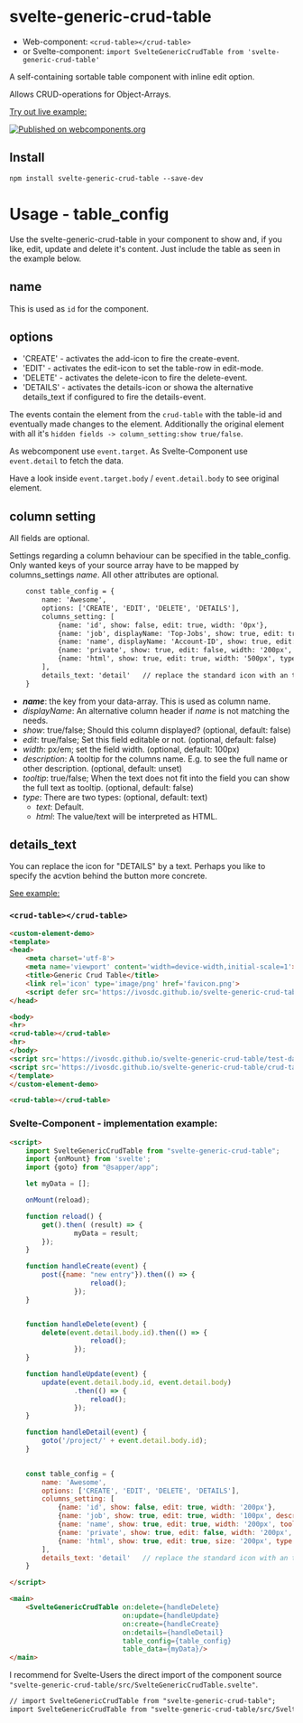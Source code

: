 # svelte-generic-crud-table
- Web-component: `<crud-table></crud-table>`
- or Svelte-component: `import SvelteGenericCrudTable from 'svelte-generic-crud-table'`

A self-containing sortable table component with inline edit option.

Allows CRUD-operations for Object-Arrays.

[Try out live example:](https://ivosdc.github.io/svelte-generic-crud-table/ "GeneralCrudTable Example")

[![Published on webcomponents.org](https://img.shields.io/badge/webcomponents.org-published-blue.svg)](https://www.webcomponents.org/element/svelte-generic-crud-table)


## Install

```
npm install svelte-generic-crud-table --save-dev
```


# Usage - table_config
Use the svelte-generic-crud-table in your component to show and, if you like, edit, update and delete it's content.
Just include the table as seen in the example below.

## name
This is used as `id` for the component.

## options
- 'CREATE' - activates the add-icon to fire the create-event.
- 'EDIT' - activates the edit-icon to set the table-row in edit-mode.
- 'DELETE' - activates the delete-icon to fire the delete-event.
- 'DETAILS' - activates the details-icon or showa the alternative details_text if configured to fire the details-event.


The events contain the element from the `crud-table` with the table-id and eventually made changes to the element. Additionally the original element with all it's `hidden fields -> column_setting:show true/false`.

As webcomponent use `event.target`.
As Svelte-Component use `event.detail` to fetch the data.

Have a look inside `event.target.body` / `event.detail.body` to see original element.


## column setting
All fields are optional.

Settings regarding a column behaviour can be specified in the table_config.
Only wanted keys of your source array have to be mapped by columns_settings *name*. All other attributes are optional.
```html
    const table_config = {
        name: 'Awesome',
        options: ['CREATE', 'EDIT', 'DELETE', 'DETAILS'],
        columns_setting: [
            {name: 'id', show: false, edit: true, width: '0px'},
            {name: 'job', displayName: 'Top-Jobs', show: true, edit: true, width: '150px', description: 'The job'},
            {name: 'name', displayName: 'Account-ID', show: true, edit: true, width: '150px', tooltip: true},
            {name: 'private', show: true, edit: false, width: '200px', description: 'your things', tooltip: true},
            {name: 'html', show: true, edit: true, width: '500px', type: 'html', description: 'You can use HTML', tooltip: true}
        ],
        details_text: 'detail'   // replace the standard icon with an text-link
    }
```
- <b>*name*</b>: the key from your data-array. This is used as column name.
- *displayName*: An alternative column header if *name* is not matching the needs.
- *show*: true/false; Should this column displayed? (optional, default: false)
- *edit*: true/false; Set this field editable or not. (optional, default: false)
- *width*: px/em; set the field width.  (optional, default: 100px)
- *description*: A tooltip for the columns name. E.g. to see the full name or other description.  (optional, default: unset)
- *tooltip*: true/false; When the text does not fit into the field you can show the full text as tooltip.  (optional, default: false) 
- *type*: There are two types:  (optional, default: text)
    - *text*: Default.
    - *html*: The value/text will be interpreted as HTML.

## details_text
You can replace the icon for "DETAILS" by a text. Perhaps you like to specify the acvtion behind the button more concrete.



[See example:](https://ivosdc.github.io/svelte-generic-crud-table/ "GeneralCrudTable Example")

### `<crud-table></crud-table>`
```html
<custom-element-demo>
<template>
<head>
    <meta charset='utf-8'>
    <meta name='viewport' content='width=device-width,initial-scale=1'>
    <title>Generic Crud Table</title>
    <link rel='icon' type='image/png' href='favicon.png'>
    <script defer src='https://ivosdc.github.io/svelte-generic-crud-table/build/crud-table.js'></script>
</head>

<body>
<hr>
<crud-table></crud-table>
<hr>
</body>
<script src='https://ivosdc.github.io/svelte-generic-crud-table/test-data.js'></script>
<script src='https://ivosdc.github.io/svelte-generic-crud-table/crud-table-config-html.js'></script>
</template>
</custom-element-demo>
```

```html
<crud-table></crud-table>
```

###  Svelte-Component - implementation example:
```html
<script>
    import SvelteGenericCrudTable from "svelte-generic-crud-table";
    import {onMount} from 'svelte';
    import {goto} from "@sapper/app";

    let myData = [];

    onMount(reload);

    function reload() {
        get().then( (result) => {
                myData = result;
        });
    }

    function handleCreate(event) {
        post({name: "new entry"}).then(() => {
                    reload();
                });
    }


    function handleDelete(event) {
        delete(event.detail.body.id).then(() => {
                    reload();
                });
    }

    function handleUpdate(event) {
        update(event.detail.body.id, event.detail.body)
                .then(() => {
                    reload();
                });
    }

    function handleDetail(event) {
        goto('/project/' + event.detail.body.id);
    }

    
    const table_config = {
        name: 'Awesome',
        options: ['CREATE', 'EDIT', 'DELETE', 'DETAILS'],
        columns_setting: [
            {name: 'id', show: false, edit: true, width: '200px'},
            {name: 'job', show: true, edit: true, width: '100px', description: 'Your Job'},
            {name: 'name', show: true, edit: true, width: '200px', tooltip: true},
            {name: 'private', show: true, edit: false, width: '200px', description: 'Your things'},
            {name: 'html', show: true, edit: true, size: '200px', type: 'html', tooltip: true}
        ],
        details_text: 'detail'   // replace the standard icon with an text-link
    }

</script>

<main>
    <SvelteGenericCrudTable on:delete={handleDelete}
                            on:update={handleUpdate}
                            on:create={handleCreate}
                            on:details={handleDetail}
                            table_config={table_config}
                            table_data={myData}/>
</main>

```

I recommend for Svelte-Users the direct import of the component source `"svelte-generic-crud-table/src/SvelteGenericCrudTable.svelte"`.
```html
// import SvelteGenericCrudTable from "svelte-generic-crud-table";
import SvelteGenericCrudTable from "svelte-generic-crud-table/src/SvelteGenericCrudTable.svelte";
```